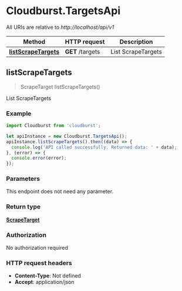 # Cloudburst.TargetsApi

All URIs are relative to *http://localhost/api/v1*

Method | HTTP request | Description
------------- | ------------- | -------------
[**listScrapeTargets**](TargetsApi.md#listScrapeTargets) | **GET** /targets | List ScrapeTargets



## listScrapeTargets

> ScrapeTarget listScrapeTargets()

List ScrapeTargets

### Example

```javascript
import Cloudburst from 'cloudburst';

let apiInstance = new Cloudburst.TargetsApi();
apiInstance.listScrapeTargets().then((data) => {
  console.log('API called successfully. Returned data: ' + data);
}, (error) => {
  console.error(error);
});

```

### Parameters

This endpoint does not need any parameter.

### Return type

[**ScrapeTarget**](ScrapeTarget.md)

### Authorization

No authorization required

### HTTP request headers

- **Content-Type**: Not defined
- **Accept**: application/json

